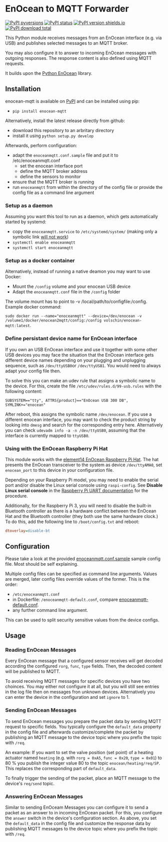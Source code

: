 # EnOcean to MQTT Forwarder #

[![PyPI pyversions](https://img.shields.io/pypi/pyversions/enocean-mqtt.svg)](https://pypi.python.org/pypi/enocean-mqtt/) [![PyPI status](https://img.shields.io/pypi/status/enocean-mqtt.svg)](https://pypi.python.org/pypi/enocean-mqtt/) [![PyPI version shields.io](https://img.shields.io/pypi/v/enocean-mqtt.svg)](https://pypi.python.org/pypi/enocean-mqtt/) [![PyPI download total](https://img.shields.io/pypi/dm/enocean-mqtt.svg)](https://pypi.python.org/pypi/enocean-mqtt/)

This Python module receives messages from an EnOcean interface (e.g. via USB) and publishes selected messages to an MQTT broker.

You may also configure it to answer to incoming EnOcean messages with outgoing responses. The response content is also defined using MQTT requests.

It builds upon the [Python EnOcean](https://github.com/kipe/enocean) library.

## Installation ##

enocean-mqtt is available on [PyPI](https://pypi.org/project/enocean-mqtt/) and can be installed using pip:
 - `pip install enocean-mqtt`

Alternatively, install the latest release directly from github:
 - download this repository to an arbritary directory
 - install it using `python setup.py develop`

Afterwards, perform configuration:
 - adapt the `enoceanmqtt.conf.sample` file and put it to /etc/enoceanmqtt.conf
   - set the enocean interface port
   - define the MQTT broker address
   - define the sensors to monitor
 - ensure that the MQTT broker is running
 - run `enoceanmqtt` from within the directory of the config file or provide the config file as a command line argument

### Setup as a daemon ###

Assuming you want this tool to run as a daemon, which gets automatically started by systemd:
 - copy the `enoceanmqtt.service` to `/etc/systemd/system/` (making only a symbolic link [will not work](https://bugzilla.redhat.com/show_bug.cgi?id=955379))
 - `systemctl enable enoceanmqtt`
 - `systemctl start enoceanmqtt`

### Setup as a docker container ###

Alternatively, instead of running a native deamon you may want to use Docker:
- Mount the `/config` volume and your enocean USB device
- Adapt the `enoceanmqtt.conf` file in the `/config` folder

The volume mount has to point to -v /local/path/to/configfile:/config.
Example docker command:

`sudo docker run --name="enoceanmqtt" --device=/dev/enocean -v /volume1/docker/enocean2mqtt/config:/config volschin/enocean-mqtt:latest`.

### Define persistant device name for EnOcean interface ###

If you own an USB EnOcean interface and use it together with some other USB devices you may face the situation that the EnOcean interface gets different device names depending on your plugging and unplugging sequence, such as `/dev/ttyUSB0`or `/dev/ttyUSB1`. You would need to always adapt your config file then.

To solve this you can make an udev rule that assigns a symbolic name to the device. For this, create the file `/etc/udev/rules.d/99-usb.rules` with the following content:

`SUBSYSTEM=="tty", ATTRS{product}=="EnOcean USB 300 DB", SYMLINK+="enocean"`

After reboot, this assigns the symbolic name `/dev/enocean`. If you use a different enocean interface, you may want to check the product string by looking into `dmesg` and search for the corresponding entry here. Alternatively you can check `udevadm info -a -n /dev/ttyUSB0`, assuming that the interface is currently mapped to `ttyUSB0`.

### Using with the EnOcean Raspberry Pi Hat ###

This module works with the [element14 EnOcean Raspberry Pi Hat](https://www.element14.com/community/docs/DOC-55169). The hat presents the EnOcean transceiver to the system as device `/dev/ttyAMA0`, set `enocean_port` to this device in your configuration file.

Depending on your Raspberry Pi model, you may need to enable the serial port and/or disable the Linux serial console using `raspi-config`. See **Disable Linux serial console** in the [Raspberry Pi UART documentation](https://www.raspberrypi.org/documentation/configuration/uart.md) for the procedure.

Additionally, for the Raspberry Pi 3, you will need to disable the built-in Bluetooth controller as there is a hardware conflict between the EnOcean Hat and the Bluetooth controller (they both use the same hardware clock.) To do this, add the following line to `/boot/config.txt` and reboot:
```ini
dtoverlay=disable-bt
```

## Configuration ##

Please take a look at the provided [enoceanmqtt.conf.sample](enoceanmqtt.conf.sample) sample config file. Most should be self explaining.

Multiple config files can be specified as command line arguments. Values are merged, later config files override values of the former. This is the order:

* `/etc/enoceanmqtt.conf`
* in Dockerfile: `/enoceanmqtt-default.conf`, compare [enoceanmqtt-default.conf](enoceanmqtt-default.conf).
* any further command line argument.

This can be used to split security sensitive values from the device configs.

## Usage ##

### Reading EnOcean Messages ###

Every EnOcean message that a configured sensor receives will get decoded according the configured `rorg`, `func`, `type` fields. Then, the decoded content will be published to MQTT.

To avoid receiving MQTT messages for specific devices you have two choinces. You may either not configure it at all, but you will still see entries in the log file then on messages fron unknown devices. Alternatively you can enter the device in the configuration and set `ignore` to 1.

### Sending EnOcean Messages ###

To send EnOcean messages you prepare the packet data by sending MQTT request to specific fields. You typically configure the `default_data` property in the config file and afterwards customize/complete the packet by publishing an MQTT message to the device topic where you prefix the topic with `/req`.

An example: If you want to set the valve position (set point) of a heating actuator named `heating` (e.g. with `rorg = 0xA5`, `func = 0x20`, `type = 0x01`) to 80 % you publish the integer value 80 to the topic `enocean/heating/req/SP`. This replaces the corresponding part of `default_data`.

To finally trigger the sending of the packet, place an MQTT message to the device's `req/send` topic.

### Answering EnOcean Messages ###

Similar to sending EnOceam Messages you can configure it to send a packet as an answer to in incoming EnOcean packet. For this, you configure the `answer` switch in the device's configuration section. As above, you set the `default_data` in the config file and customize the response data by publishing MQTT messages to the device topic where you prefix the topic with `/req`.
